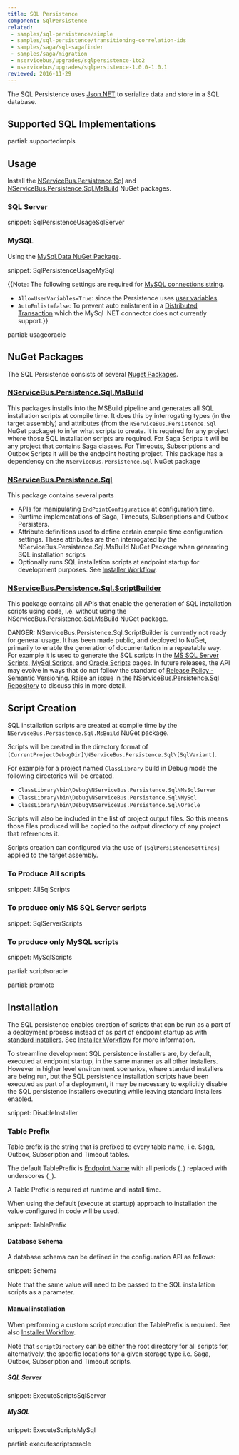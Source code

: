 ```yaml
---
title: SQL Persistence
component: SqlPersistence
related:
 - samples/sql-persistence/simple
 - samples/sql-persistence/transitioning-correlation-ids
 - samples/saga/sql-sagafinder
 - samples/saga/migration
 - nservicebus/upgrades/sqlpersistence-1to2
 - nservicebus/upgrades/sqlpersistence-1.0.0-1.0.1
reviewed: 2016-11-29
---
```



The SQL Persistence uses [Json.NET](http://www.newtonsoft.com/json) to serialize data and store in a SQL database.


## Supported SQL Implementations

partial: supportedimpls


## Usage

Install the [NServiceBus.Persistence.Sql](https://www.nuget.org/packages/NServiceBus.Persistence.Sql/) and [NServiceBus.Persistence.Sql.MsBuild](https://www.nuget.org/packages/NServiceBus.Persistence.Sql.MsBuild/) NuGet packages.


### SQL Server

snippet: SqlPersistenceUsageSqlServer


### MySQL

Using the [MySql.Data NuGet Package](https://www.nuget.org/packages/MySql.Data/).

snippet: SqlPersistenceUsageMySql

{{Note: The following settings are required for [MySQL connections string](https://dev.mysql.com/doc/connector-net/en/connector-net-connection-options.html).

 * `AllowUserVariables=True`: since the Persistence uses [user variables](https://dev.mysql.com/doc/refman/5.7/en/user-variables.html).
 * `AutoEnlist=false`: To prevent auto enlistment in a [Distributed Transaction](https://msdn.microsoft.com/en-us/library/windows/desktop/ms681205.aspx) which the MySql .NET connector does not currently support.}}

partial: usageoracle


## NuGet Packages

The SQL Persistence consists of several [Nuget Packages](https://www.nuget.org/packages?q=NServiceBus.Persistence.Sql).


### [NServiceBus.Persistence.Sql.MsBuild](https://www.nuget.org/packages/NServiceBus.Persistence.Sql.MsBuild/)

This packages installs into the MSBuild pipeline and generates all SQL installation scripts at compile time. It does this by interrogating types (in the target assembly) and attributes (from the `NServiceBus.Persistence.Sql` NuGet package) to infer what scripts to create. It is required for any project where those SQL installation scripts are required. For Saga Scripts it will be any project that contains Saga classes. For Timeouts, Subscriptions and Outbox Scripts it will be the endpoint hosting project. This package has a dependency on the `NServiceBus.Persistence.Sql` NuGet package


### [NServiceBus.Persistence.Sql](https://www.nuget.org/packages/NServiceBus.Persistence.Sql/)

This package contains several parts

 * APIs for manipulating `EndPointConfiguration` at configuration time.
 * Runtime implementations of Saga, Timeouts, Subscriptions and Outbox Persisters.
 * Attribute definitions used to define certain compile time configuration settings. These attributes are then interrogated by the NServiceBus.Persistence.Sql.MsBuild NuGet Package when generating SQL installation scripts
 * Optionally runs SQL installation scripts at endpoint startup for development purposes. See [Installer Workflow](installer-workflow.md).


### [NServiceBus.Persistence.Sql.ScriptBuilder](https://www.nuget.org/packages/NServiceBus.Persistence.Sql.ScriptBuilder/)

This package contains all APIs that enable the generation of SQL installation scripts using code, i.e. without using the NServiceBus.Persistence.Sql.MsBuild NuGet package.

DANGER: NServiceBus.Persistence.Sql.ScriptBuilder is currently not ready for general usage. It has been made public, and deployed to NuGet, primarily to enable the generation of documentation in a repeatable way. For example it is used to generate the SQL scripts in the [MS SQL Server Scripts](/nservicebus/sql-persistence/sqlserver-scripts.md), [MySql Scripts](/nservicebus/sql-persistence/mysql-scripts.md), and [Oracle Scripts](/nservicebus/sql-persistence/oracle-scripts.md) pages. In future releases, the API may evolve in ways that do not follow the standard of [Release Policy - Semantic Versioning](/nservicebus/upgrades/release-policy.md#semantic-versioning). Raise an issue in the [NServiceBus.Persistence.Sql Repository](https://github.com/Particular/NServiceBus.Persistence.Sql/issues) to discuss this in more detail.


## Script Creation

SQL installation scripts are created at compile time by the `NServiceBus.Persistence.Sql.MsBuild` NuGet package.

Scripts will be created in the directory format of `[CurrentProjectDebugDir]\NServiceBus.Persistence.Sql\[SqlVariant]`.

For example for a project named `ClassLibrary` build in Debug mode the following directories will be created.

 * `ClassLibrary\bin\Debug\NServiceBus.Persistence.Sql\MsSqlServer`
 * `ClassLibrary\bin\Debug\NServiceBus.Persistence.Sql\MySql`
 * `ClassLibrary\bin\Debug\NServiceBus.Persistence.Sql\Oracle`

Scripts will also be included in the list of project output files. So this means those files produced will be copied to the output directory of any project that references it.

Scripts creation can configured via the use of `[SqlPersistenceSettings]` applied to the target assembly.


### To Produce All scripts

snippet: AllSqlScripts


### To produce only MS SQL Server scripts

snippet: SqlServerScripts


### To produce only MySQL scripts

snippet: MySqlScripts

partial: scriptsoracle

partial: promote


## Installation

The SQL persistence enables creation of scripts that can be run as a part of a deployment process instead of as part of endpoint startup as with [standard installers](/nservicebus/operations/installers.md). See [Installer Workflow](installer-workflow.md) for more information.

To streamline development SQL persistence installers are, by default, executed at endpoint startup, in the same manner as all other installers. However in higher level environment scenarios, where standard installers are being run, but the SQL persistence installation scripts have been executed as part of a deployment, it may be necessary to explicitly disable the SQL persistence installers executing while leaving standard installers enabled.

snippet: DisableInstaller


### Table Prefix

Table prefix is the string that is prefixed to every table name, i.e. Saga, Outbox, Subscription and Timeout tables.

The default TablePrefix is [Endpoint Name](/nservicebus/endpoints/specify-endpoint-name.md) with all periods (`.`) replaced with underscores (`_`).

A Table Prefix is required at runtime and install time.

When using the default (execute at startup) approach to installation the value configured in code will be used.

snippet: TablePrefix


#### Database Schema

A database schema can be defined in the configuration API as follows:

snippet: Schema

Note that the same value will need to be passed to the SQL installation scripts as a parameter.


#### Manual installation

When performing a custom script execution the TablePrefix is required. See also [Installer Workflow](installer-workflow.md).

Note that `scriptDirectory` can be either the root directory for all scripts for, alternatively, the specific locations for a given storage type i.e. Saga, Outbox, Subscription and Timeout scripts.


##### SQL Server

snippet: ExecuteScriptsSqlServer


##### MySQL

snippet: ExecuteScriptsMySql

partial: executescriptsoracle
